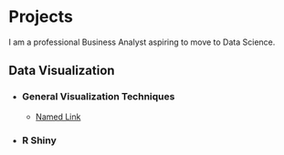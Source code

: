 # Projects #


I am a professional Business Analyst aspiring to move to Data Science.

## Data Visualization ##

  * ### General Visualization Techniques
    * [Named Link](http://www.google.fr/ "Named link title") 
  * ### R Shiny 
